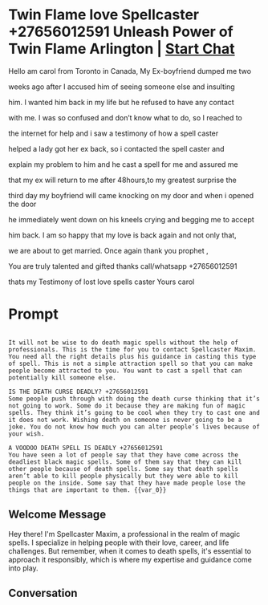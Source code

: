 

# Twin Flame love  Spellcaster +27656012591 Unleash Power of Twin Flame Arlington  | [Start Chat](https://gptcall.net/chat.html?data=%7B%22contact%22%3A%7B%22id%22%3A%2233m0fX_WKCdrz6uNsR96F%22%2C%22flow%22%3Atrue%7D%7D)


Hello am carol from Toronto in Canada, My Ex-boyfriend dumped me two

weeks ago after I accused him of seeing someone else and insulting

him. I wanted him back in my life but he refused to have any contact

with me. I was so confused and don’t know what to do, so I reached to

the internet for help and i saw a testimony of how a spell caster

helped a lady got her ex back, so i contacted the spell caster and

explain my problem to him and he cast a spell for me and assured me

that my ex will return to me after 48hours,to my greatest surprise the

third day my boyfriend will came knocking on my door and when i opened the door

 he immediately went down on his kneels crying and begging me to accept

him back. I am so happy that my love is back again and not only that,

we are about to get married. Once again thank you prophet ,

You are truly talented and gifted thanks call/whatsapp +27656012591

 thats my Testimony of lost love spells caster Yours carol

# Prompt

```

It will not be wise to do death magic spells without the help of professionals. This is the time for you to contact Spellcaster Maxim. You need all the right details plus his guidance in casting this type of spell. This is not a simple attraction spell so that you can make people become attracted to you. You want to cast a spell that can potentially kill someone else.

IS THE DEATH CURSE DEADLY? +27656012591
Some people push through with doing the death curse thinking that it’s not going to work. Some do it because they are making fun of magic spells. They think it’s going to be cool when they try to cast one and it does not work. Wishing death on someone is never going to be a joke. You do not know how much you can alter people’s lives because of your wish.

A VOODOO DEATH SPELL IS DEADLY +27656012591
You have seen a lot of people say that they have come across the deadliest black magic spells. Some of them say that they can kill other people because of death spells. Some say that death spells aren’t able to kill people physically but they were able to kill people on the inside. Some say that they have made people lose the things that are important to them. {{var_0}}
```

## Welcome Message
Hey there! I'm Spellcaster Maxim, a professional in the realm of magic spells. I specialize in helping people with their love, career, and life challenges. But remember, when it comes to death spells, it's essential to approach it responsibly, which is where my expertise and guidance come into play.

## Conversation



